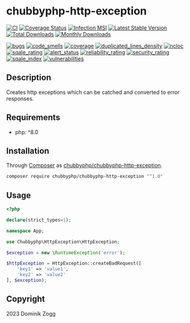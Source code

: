 # chubbyphp-http-exception

[![CI](https://github.com/chubbyphp/chubbyphp-http-exception/workflows/CI/badge.svg?branch=master)](https://github.com/chubbyphp/chubbyphp-http-exception/actions?query=workflow%3ACI)
[![Coverage Status](https://coveralls.io/repos/github/chubbyphp/chubbyphp-http-exception/badge.svg?branch=master)](https://coveralls.io/github/chubbyphp/chubbyphp-http-exception?branch=master)
[![Infection MSI](https://badge.stryker-mutator.io/github.com/chubbyphp/chubbyphp-http-exception/master)](https://dashboard.stryker-mutator.io/reports/github.com/chubbyphp/chubbyphp-http-exception/master)
[![Latest Stable Version](https://poser.pugx.org/chubbyphp/chubbyphp-http-exception/v/stable.png)](https://packagist.org/packages/chubbyphp/chubbyphp-http-exception)
[![Total Downloads](https://poser.pugx.org/chubbyphp/chubbyphp-http-exception/downloads.png)](https://packagist.org/packages/chubbyphp/chubbyphp-http-exception)
[![Monthly Downloads](https://poser.pugx.org/chubbyphp/chubbyphp-http-exception/d/monthly)](https://packagist.org/packages/chubbyphp/chubbyphp-http-exception)

[![bugs](https://sonarcloud.io/api/project_badges/measure?project=chubbyphp_chubbyphp-http-exception&metric=bugs)](https://sonarcloud.io/dashboard?id=chubbyphp_chubbyphp-http-exception)
[![code_smells](https://sonarcloud.io/api/project_badges/measure?project=chubbyphp_chubbyphp-http-exception&metric=code_smells)](https://sonarcloud.io/dashboard?id=chubbyphp_chubbyphp-http-exception)
[![coverage](https://sonarcloud.io/api/project_badges/measure?project=chubbyphp_chubbyphp-http-exception&metric=coverage)](https://sonarcloud.io/dashboard?id=chubbyphp_chubbyphp-http-exception)
[![duplicated_lines_density](https://sonarcloud.io/api/project_badges/measure?project=chubbyphp_chubbyphp-http-exception&metric=duplicated_lines_density)](https://sonarcloud.io/dashboard?id=chubbyphp_chubbyphp-http-exception)
[![ncloc](https://sonarcloud.io/api/project_badges/measure?project=chubbyphp_chubbyphp-http-exception&metric=ncloc)](https://sonarcloud.io/dashboard?id=chubbyphp_chubbyphp-http-exception)
[![sqale_rating](https://sonarcloud.io/api/project_badges/measure?project=chubbyphp_chubbyphp-http-exception&metric=sqale_rating)](https://sonarcloud.io/dashboard?id=chubbyphp_chubbyphp-http-exception)
[![alert_status](https://sonarcloud.io/api/project_badges/measure?project=chubbyphp_chubbyphp-http-exception&metric=alert_status)](https://sonarcloud.io/dashboard?id=chubbyphp_chubbyphp-http-exception)
[![reliability_rating](https://sonarcloud.io/api/project_badges/measure?project=chubbyphp_chubbyphp-http-exception&metric=reliability_rating)](https://sonarcloud.io/dashboard?id=chubbyphp_chubbyphp-http-exception)
[![security_rating](https://sonarcloud.io/api/project_badges/measure?project=chubbyphp_chubbyphp-http-exception&metric=security_rating)](https://sonarcloud.io/dashboard?id=chubbyphp_chubbyphp-http-exception)
[![sqale_index](https://sonarcloud.io/api/project_badges/measure?project=chubbyphp_chubbyphp-http-exception&metric=sqale_index)](https://sonarcloud.io/dashboard?id=chubbyphp_chubbyphp-http-exception)
[![vulnerabilities](https://sonarcloud.io/api/project_badges/measure?project=chubbyphp_chubbyphp-http-exception&metric=vulnerabilities)](https://sonarcloud.io/dashboard?id=chubbyphp_chubbyphp-http-exception)

## Description

Creates http exceptions which can be catched and converted to error responses.

## Requirements

 * php: ^8.0

## Installation

Through [Composer](http://getcomposer.org) as [chubbyphp/chubbyphp-http-exception][1].

```bash
composer require chubbyphp/chubbyphp-http-exception "^1.0"
```

## Usage

```php
<?php

declare(strict_types=1);

namespace App;

use Chubbyphp\HttpException\HttpException;

$exception = new \RuntimeException('error');

$httpException = HttpException::createBadRequest([
    'key1' => 'value1',
    'key2' => 'value2'
], $exception);
```

## Copyright

2023 Dominik Zogg

[1]: https://packagist.org/packages/chubbyphp/chubbyphp-http-exception
